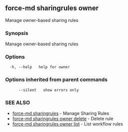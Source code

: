 ## force-md sharingrules owner

Manage owner-based sharing rules

### Synopsis

Manage owner-based sharing rules

### Options

```
  -h, --help   help for owner
```

### Options inherited from parent commands

```
      --silent   show errors only
```

### SEE ALSO

* [force-md sharingrules](force-md_sharingrules.md)	 - Manage Sharing Rules
* [force-md sharingrules owner delete](force-md_sharingrules_owner_delete.md)	 - Delete rule
* [force-md sharingrules owner list](force-md_sharingrules_owner_list.md)	 - List workflow rules

